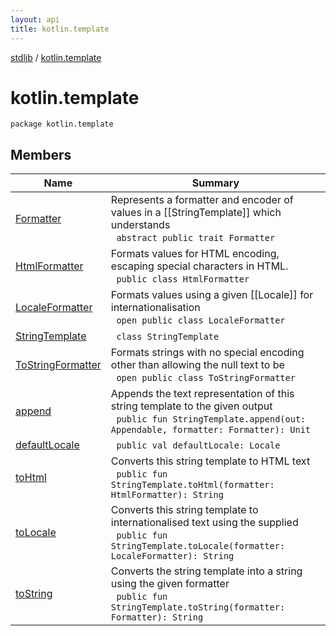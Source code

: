 ```yaml
---
layout: api
title: kotlin.template
---
```

[stdlib](../index.html) / [kotlin.template](index.html)

# kotlin.template

```
package kotlin.template
```
## Members
| Name | Summary |
|------|---------|
|[Formatter](Formatter/index.html)|Represents a formatter and encoder of values in a [[StringTemplate]] which understands<br>&nbsp;&nbsp;`abstract public trait Formatter`<br>|
|[HtmlFormatter](HtmlFormatter/index.html)|Formats values for HTML encoding, escaping special characters in HTML.<br>&nbsp;&nbsp;`public class HtmlFormatter`<br>|
|[LocaleFormatter](LocaleFormatter/index.html)|Formats values using a given [[Locale]] for internationalisation<br>&nbsp;&nbsp;`open public class LocaleFormatter`<br>|
|[StringTemplate](StringTemplate/index.html)|&nbsp;&nbsp;`class StringTemplate`<br>|
|[ToStringFormatter](ToStringFormatter/index.html)|Formats strings with no special encoding other than allowing the null text to be<br>&nbsp;&nbsp;`open public class ToStringFormatter`<br>|
|[append](append.html)|Appends the text representation of this string template to the given output<br>&nbsp;&nbsp;`public fun StringTemplate.append(out: Appendable, formatter: Formatter): Unit`<br>|
|[defaultLocale](defaultLocale.html)|&nbsp;&nbsp;`public val defaultLocale: Locale`<br>|
|[toHtml](toHtml.html)|Converts this string template to HTML text<br>&nbsp;&nbsp;`public fun StringTemplate.toHtml(formatter: HtmlFormatter): String`<br>|
|[toLocale](toLocale.html)|Converts this string template to internationalised text using the supplied<br>&nbsp;&nbsp;`public fun StringTemplate.toLocale(formatter: LocaleFormatter): String`<br>|
|[toString](toString.html)|Converts the string template into a string using the given formatter<br>&nbsp;&nbsp;`public fun StringTemplate.toString(formatter: Formatter): String`<br>|
